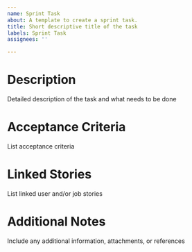 ```yaml
---
name: Sprint Task
about: A template to create a sprint task.
title: Short descriptive title of the task
labels: Sprint Task
assignees: ''

---
```


# Description
Detailed description of the task and what needs to be done

# Acceptance Criteria
List acceptance criteria

# Linked Stories
List linked user and/or job stories

# Additional Notes
Include any additional information, attachments, or references
